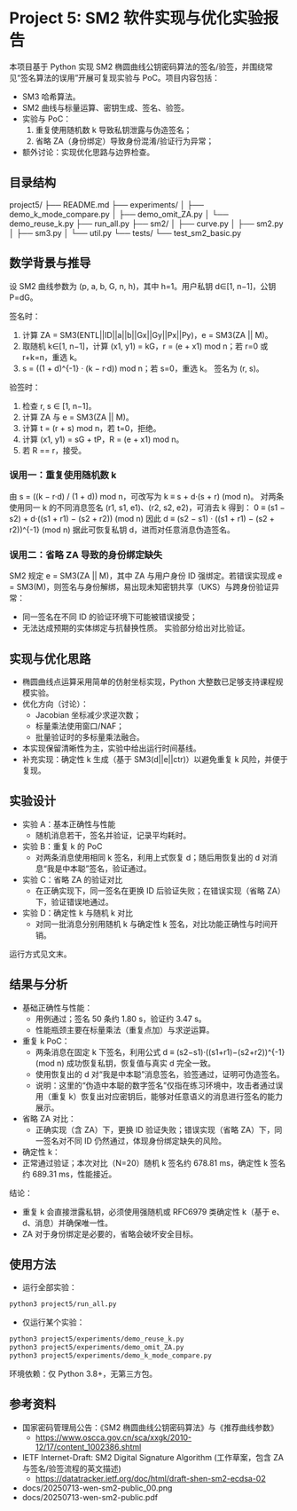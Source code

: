 # Project 5: SM2 软件实现与优化实验报告

本项目基于 Python 实现 SM2 椭圆曲线公钥密码算法的签名/验签，并围绕常见“签名算法的误用”开展可复现实验与 PoC。项目内容包括：
- SM3 哈希算法。
- SM2 曲线与标量运算、密钥生成、签名、验签。
- 实验与 PoC：
  1) 重复使用随机数 k 导致私钥泄露与伪造签名；
  2) 省略 ZA（身份绑定）导致身份混淆/验证行为异常；
- 额外讨论：实现优化思路与边界检查。

## 目录结构

project5/
├── README.md
├── experiments/
│   ├── demo_k_mode_compare.py
│   ├── demo_omit_ZA.py
│   └── demo_reuse_k.py
├── run_all.py
├── sm2/
│   ├── curve.py
│   ├── sm2.py
│   ├── sm3.py
│   └── util.py
└── tests/
  └── test_sm2_basic.py

## 数学背景与推导

设 SM2 曲线参数为 (p, a, b, G, n, h)，其中 h=1。用户私钥 d∈[1, n−1]，公钥 P=dG。

签名时：
1) 计算 ZA = SM3(ENTL||ID||a||b||Gx||Gy||Px||Py)，e = SM3(ZA || M)。
2) 取随机 k∈[1, n−1]，计算 (x1, y1) = kG，r = (e + x1) mod n；若 r=0 或 r+k=n，重选 k。
3) s = ((1 + d)^{-1} · (k − r·d)) mod n；若 s=0，重选 k。
签名为 (r, s)。

验签时：
1) 检查 r, s ∈ [1, n−1]。
2) 计算 ZA 与 e = SM3(ZA || M)。
3) 计算 t = (r + s) mod n，若 t=0，拒绝。
4) 计算 (x1, y1) = sG + tP，R = (e + x1) mod n。
5) 若 R == r，接受。

### 误用一：重复使用随机数 k
由 s = ((k − r·d) / (1 + d)) mod n，可改写为
k ≡ s + d·(s + r) (mod n)。
对两条使用同一 k 的不同消息签名 (r1, s1, e1)、(r2, s2, e2)，可消去 k 得到：
0 ≡ (s1 − s2) + d·((s1 + r1) − (s2 + r2)) (mod n)
因此
d ≡ (s2 − s1) · ((s1 + r1) − (s2 + r2))^{-1} (mod n)
据此可恢复私钥 d，进而对任意消息伪造签名。

### 误用二：省略 ZA 导致的身份绑定缺失
SM2 规定 e = SM3(ZA || M)，其中 ZA 与用户身份 ID 强绑定。若错误实现成 e = SM3(M)，则签名与身份解绑，易出现未知密钥共享（UKS）与跨身份验证异常：
- 同一签名在不同 ID 的验证环境下可能被错误接受；
- 无法达成预期的实体绑定与抗替换性质。
实验部分给出对比验证。

## 实现与优化思路

- 椭圆曲线点运算采用简单的仿射坐标实现，Python 大整数已足够支持课程规模实验。
- 优化方向（讨论）：
  - Jacobian 坐标减少求逆次数；
  - 标量乘法使用窗口/NAF；
  - 批量验证时的多标量乘法融合。
- 本实现保留清晰性为主，实验中给出运行时间基线。
 - 补充实现：确定性 k 生成（基于 SM3(d||e||ctr)）以避免重复 k 风险，并便于复现。

## 实验设计

- 实验 A：基本正确性与性能
  - 随机消息若干，签名并验证，记录平均耗时。
- 实验 B：重复 k 的 PoC
  - 对两条消息使用相同 k 签名，利用上式恢复 d；随后用恢复出的 d 对消息“我是中本聪”签名，验证通过。
- 实验 C：省略 ZA 的验证对比
  - 在正确实现下，同一签名在更换 ID 后验证失败；在错误实现（省略 ZA）下，验证错误地通过。
 - 实验 D：确定性 k 与随机 k 对比
   - 对同一批消息分别用随机 k 与确定性 k 签名，对比功能正确性与时间开销。

运行方式见文末。

## 结果与分析

- 基础正确性与性能：
  - 用例通过；签名 50 条约 1.80 s，验证约 3.47 s。
  - 性能瓶颈主要在标量乘法（重复点加）与求逆运算。
- 重复 k PoC：
  - 两条消息在固定 k 下签名，利用公式 d ≡ (s2−s1)·((s1+r1)−(s2+r2))^{-1} (mod n) 成功恢复私钥，恢复值与真实 d 完全一致。
  - 使用恢复出的 d 对“我是中本聪”消息签名，验签通过，证明可伪造签名。
  - 说明：这里的“伪造中本聪的数字签名”仅指在练习环境中，攻击者通过误用（重复 k）恢复出对应密钥后，能够对任意语义的消息进行签名的能力展示。
- 省略 ZA 对比：
  - 正确实现（含 ZA）下，更换 ID 验证失败；错误实现（省略 ZA）下，同一签名对不同 ID 仍然通过，体现身份绑定缺失的风险。
 - 确定性 k：
  - 正常通过验证；本次对比（N=20）随机 k 签名约 678.81 ms，确定性 k 签名约 689.31 ms，性能接近。

结论：
- 重复 k 会直接泄露私钥，必须使用强随机或 RFC6979 类确定性 k（基于 e、d、消息）并确保唯一性。
- ZA 对于身份绑定是必要的，省略会破坏安全目标。

## 使用方法

- 运行全部实验：

```bash
python3 project5/run_all.py
```

- 仅运行某个实验：

```bash
python3 project5/experiments/demo_reuse_k.py
python3 project5/experiments/demo_omit_ZA.py
python3 project5/experiments/demo_k_mode_compare.py
```

环境依赖：仅 Python 3.8+，无第三方包。

## 参考资料

- 国家密码管理局公告：《SM2 椭圆曲线公钥密码算法》与《推荐曲线参数》
  - https://www.oscca.gov.cn/sca/xxgk/2010-12/17/content_1002386.shtml
- IETF Internet-Draft: SM2 Digital Signature Algorithm (工作草案，包含 ZA 与签名/验签流程的英文描述)
  - https://datatracker.ietf.org/doc/html/draft-shen-sm2-ecdsa-02
- docs/20250713-wen-sm2-public_00.png
- docs/20250713-wen-sm2-public.pdf
